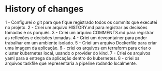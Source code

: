 # History of changes

1 - Configurei o git para que fique registrado todos os commits que executei no projeto.
2 - Criei um arquivo HISTORY.md para registrar as decisões tomadas e os porquês.
3 - Criei um arquivo COMMENTS.md para registrar as reflexões e decisões tomadas.
4 - Criei um devcontainer para poder trabalhar em um ambiente isolado.
5 - Criei um arquivo Dockerfile para criar uma imagem da aplicação.
6 - criei os arquivos em terraform para criar o cluster kubernetes local, usando o provider do kind.
7 - Criei os arquivos yaml para a entrega da aplicação dentro do kubernetes.
8 - criei os arquivos taskfile que representaria a pipeline rodando localmente. 